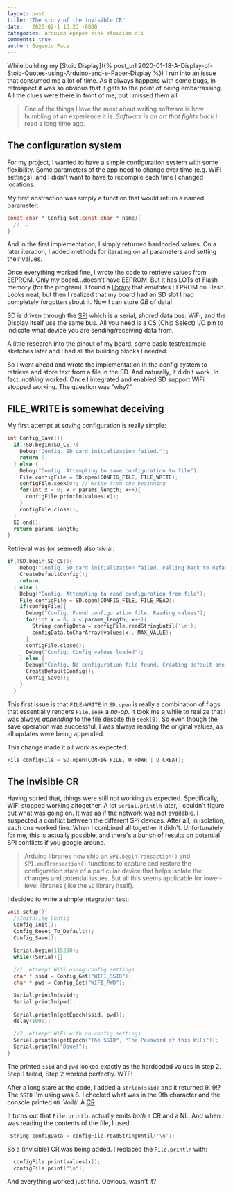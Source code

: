 ```yaml
---
layout: post
title: "The story of the invisible CR"
date:   2020-02-1 13:23 -0800
categories: arduino epaper eink stoicism cli
comments: true
author: Eugenio Pace
---
```


While building my [Stoic Display]({% post_url 2020-01-18-A-Display-of-Stoic-Quotes-using-Arduino-and-e-Paper-Display %}) I run into an issue that consumed me a lot of time. As it always happens with some bugs, in retrospect it was so obvious that it gets to the point of being embarrassing. All the clues were there in front of me, but I missed them all.

> One of the things I love the most about writing software is how humbling of an experience it is. _Software is an art that fights back_ I read a long time ago.


## The configuration system

For my project, I wanted to have a simple configuration system with some flexibility. Some parameters of the app need to change over time (e.g. WiFi settings), and I didn't want to have to recompile each time I changed locations.

My first abstraction was simply a function that would return a named parameter:

```c
const char * Config_Get(const char * name){
  //...
}
```

And in the first implementation, I simply returned hardcoded values. On a later iteration, I added methods for iterating on all parameters and setting their values. 

Once everything worked fine, I wrote the code to retrieve values from EEPROM. Only my board...doesn't have EEPROM. But it has LOTs of Flash memory (for the program). I found a [library](https://github.com/cmaglie/FlashStorage) that _emulates_ EEPROM on Flash. Looks neat, but then I realized that my board had an SD slot I had completely forgotten about it. Now I can store *GB* of data! 

SD is driven through the [SPI](https://www.arduino.cc/en/reference/SPI) which is a serial, _shared_  data bus: WiFi, and the Display itself use the same bus. All you need is a CS (Chip Select) I/O pin to indicate what device you are sending/receiving data from.

A little research into the pinout of my board, some basic test/example sketches later and I had all the building blocks I needed.

So I went ahead and wrote the implementation in the config system to retrieve and store text from a file in the SD. And naturally, it didn't work. In fact, _nothing_ worked. Once I integrated and enabled SD support WiFi stopped working. The question was "why?"

## FILE_WRITE is somewhat deceiving

My first attempt at *saving* configuration is really simple:

```c
int Config_Save(){
  if(!SD.begin(SD_CS)){
    Debug("Config. SD card initialization failed.");
    return 0;
  } else {
    Debug("Config. Attempting to save configuration to file");
    File configFile = SD.open(CONFIG_FILE, FILE_WRITE);
    configFile.seek(0); // Write from the beginning
    for(int x = 0; x < params_length; x++){
      configFile.println(values[x]);
    }
    configFile.close();
  }
  SD.end();
  return params_length;
}
```

Retrieval was (or seemed) also trivial:


```c
if(!SD.begin(SD_CS)){
    Debug("Config. SD card initialization failed. Falling back to default values.");
    CreateDefaultConfig();
    return;
  } else {
    Debug("Config. Attempting to read configuration from file");
    File configFile = SD.open(CONFIG_FILE, FILE_READ);
    if(configFile){
      Debug("Config. Found configuration file. Reading values");
      for(int x = 0; x < params_length; x++){
        String configData = configFile.readStringUntil('\n');
        configData.toCharArray(values[x], MAX_VALUE);
      }
      configFile.close();
      Debug("Config. Config values loaded");
    } else {
      Debug("Config. No configuration file found. Creating default one and saving.");
      CreateDefaultConfig();
      Config_Save();
    }
  }
```

This first issue is that `FILE-WRITE` in `SD.open` is really a combination of flags that essentially renders `File.seek` a _no-op_. It took me a while to realize that I was always _appending_ to the file despite the `seek(0)`. So even though the save operation was successful, I was always reading the original values, as all updates were being appended.

This change made it all work as expected:

```c
File configFile = SD.open(CONFIG_FILE, O_RDWR | O_CREAT);
```

## The invisible CR

Having sorted that, things were still not working as expected. Specifically, WiFi stopped working altogether. A lot `Serial.println` later, I couldn't figure out what was going on. It was as if the network was not available. I suspected a conflict between the different SPI devices. After all, in isolation, each one worked fine. When I combined all together it didn't. Unfortunately for me, this is actually possible, and there's a bunch of results on potential SPI conflicts if you google around. 

> Arduino libraries now ship an `SPI.beginTransaction()` and `SPI.endTransaction()` functions to capture and restore the configuration state of a particular device that helps isolate the changes and potential issues. But all this seems applicable for lower-level libraries (like the `SD` library itself).

I decided to write a simple integration test:

```c
void setup(){
  //Initalize Config
  Config_Init();
  Config_Reset_To_Default();
  Config_Save();

  Serial.begin(115200);
  while(!Serial){}
  
  //1. Attempt Wifi using config settings
  char * ssid = Config_Get("WIFI_SSID");
  char * pwd = Config_Get("WIFI_PWD");

  Serial.println(ssid);
  Serial.println(pwd);
  
  Serial.println(getEpoch(ssid, pwd));
  delay(1000);

  //2. Attempt WiFi with no config settings
  Serial.println(getEpoch("The SSID", "The Password of this WiFi"));
  Serial.println("Done!");
}
```


The printed `ssid` and `pwd` looked exactly as the hardcoded values in step 2. Step 1 failed, Step 2 worked perfectly. WTF!

After a long stare at the code, I added a `strlen(ssid)` and it returned 9. 9!? The `SSID` I'm using was 8. I checked what was in the 9th character and the console printed `0D`. Voilá! A [CR](https://en.wikipedia.org/wiki/Carriage_return)

It turns out that `File.println` actually emits *both* a CR and a NL. And when I was reading the contents of the file, I used:

```c
 String configData = configFile.readStringUntil('\n');
```

So a (invisible) CR was being added. I replaced the `File.println` with:

```c
  configFile.print(values[x]);
  configFile.print("\n");
```

And everything worked just fine. Obvious, wasn't it?